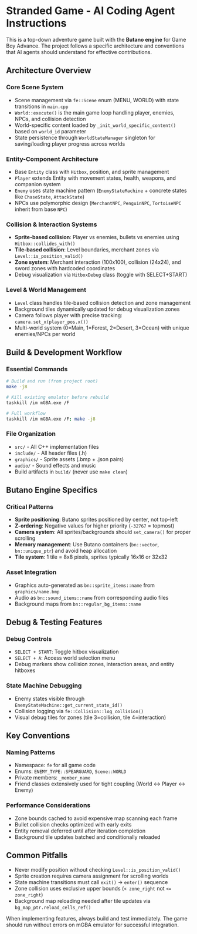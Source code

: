 # Stranded Game - AI Coding Agent Instructions

This is a top-down adventure game built with the **Butano engine** for Game Boy Advance. The project follows a specific architecture and conventions that AI agents should understand for effective contributions.

## Architecture Overview

### Core Scene System

- Scene management via `fe::Scene` enum (MENU, WORLD) with state transitions in `main.cpp`
- `World::execute()` is the main game loop handling player, enemies, NPCs, and collision detection
- World-specific content loaded by `_init_world_specific_content()` based on `world_id` parameter
- State persistence through `WorldStateManager` singleton for saving/loading player progress across worlds

### Entity-Component Architecture

- Base `Entity` class with `Hitbox`, position, and sprite management
- `Player` extends Entity with movement states, health, weapons, and companion system
- `Enemy` uses state machine pattern (`EnemyStateMachine` + concrete states like `ChaseState`, `AttackState`)
- NPCs use polymorphic design (`MerchantNPC`, `PenguinNPC`, `TortoiseNPC` inherit from base `NPC`)

### Collision & Interaction Systems

- **Sprite-based collision**: Player vs enemies, bullets vs enemies using `Hitbox::collides_with()`
- **Tile-based collision**: Level boundaries, merchant zones via `Level::is_position_valid()`
- **Zone system**: Merchant interaction (100x100), collision (24x24), and sword zones with hardcoded coordinates
- Debug visualization via `HitboxDebug` class (toggle with SELECT+START)

### Level & World Management

- `Level` class handles tile-based collision detection and zone management
- Background tiles dynamically updated for debug visualization zones
- Camera follows player with precise tracking: `camera.set_x(player_pos.x())`
- Multi-world system (0=Main, 1=Forest, 2=Desert, 3=Ocean) with unique enemies/NPCs per world

## Build & Development Workflow

### Essential Commands

```bash
# Build and run (from project root)
make -j8

# Kill existing emulator before rebuild
taskkill /im mGBA.exe /F

# Full workflow
taskkill /im mGBA.exe /F; make -j8
```

### File Organization

- `src/` - All C++ implementation files
- `include/` - All header files (.h)
- `graphics/` - Sprite assets (.bmp + .json pairs)
- `audio/` - Sound effects and music
- Build artifacts in `build/` (never use `make clean`)

## Butano Engine Specifics

### Critical Patterns

- **Sprite positioning**: Butano sprites positioned by center, not top-left
- **Z-ordering**: Negative values for higher priority (`-32767` = topmost)
- **Camera system**: All sprites/backgrounds should `set_camera()` for proper scrolling
- **Memory management**: Use Butano containers (`bn::vector`, `bn::unique_ptr`) and avoid heap allocation
- **Tile system**: 1 tile = 8x8 pixels, sprites typically 16x16 or 32x32

### Asset Integration

- Graphics auto-generated as `bn::sprite_items::name` from `graphics/name.bmp`
- Audio as `bn::sound_items::name` from corresponding audio files
- Background maps from `bn::regular_bg_items::name`

## Debug & Testing Features

### Debug Controls

- `SELECT + START`: Toggle hitbox visualization
- `SELECT + A`: Access world selection menu
- Debug markers show collision zones, interaction areas, and entity hitboxes

### State Machine Debugging

- Enemy states visible through `EnemyStateMachine::get_current_state_id()`
- Collision logging via `fe::Collision::log_collision()`
- Visual debug tiles for zones (tile 3=collision, tile 4=interaction)

## Key Conventions

### Naming Patterns

- Namespace: `fe` for all game code
- Enums: `ENEMY_TYPE::SPEARGUARD`, `Scene::WORLD`
- Private members: `_member_name`
- Friend classes extensively used for tight coupling (World ↔ Player ↔ Enemy)

### Performance Considerations

- Zone bounds cached to avoid expensive map scanning each frame
- Bullet collision checks optimized with early exits
- Entity removal deferred until after iteration completion
- Background tile updates batched and conditionally reloaded

## Common Pitfalls

- Never modify position without checking `Level::is_position_valid()`
- Sprite creation requires camera assignment for scrolling worlds
- State machine transitions must call `exit()` → `enter()` sequence
- Zone collision uses exclusive upper bounds (`< zone_right` not `<= zone_right`)
- Background map reloading needed after tile updates via `bg_map_ptr.reload_cells_ref()`

When implementing features, always build and test immediately. The game should run without errors on mGBA emulator for successful integration.
